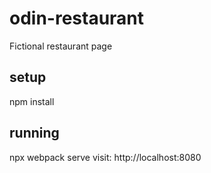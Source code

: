 # odin-restaurant
Fictional restaurant page

## setup
npm install

## running
npx webpack serve
visit: http://localhost:8080